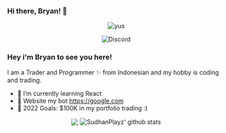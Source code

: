 ### Hi there, Bryan! 👋
<p align="center"> <img src="https://komarev.com/ghpvc/?username=SudhanPlayz" alt="yus" /> </p>
</a> </p>

<p align="center"> <img src="https://discord.c99.nl/widget/theme-3/784002712987369484.png" alt="Discord" /> </p>

### Hey i'm Bryan to see you here! &nbsp;

I am a Trader and Programmer ✨ from Indonesian and my hobby is coding and trading.
- 🌱 I’m currently learning React
- 🤖 Website my bot https://google.com
- 🥅 2022 Goals: $100K in my portfolio trading :)


<p align="center">
  <img align="center" src="https://github-readme-stats.vercel.app/api/top-langs/?username=Ontel03&show_icons=true&layout=compact&hide_border=true&theme=dark" />
  <img align="center" src="https://github-readme-stats.vercel.app/api?username=SudhanPlayz&show_icons=true&theme=radical&line_height=21" alt="SudhanPlayz' github stats"/>


<!---
kazazeo31/kazazeo31 is a ✨ special ✨ repository because its `README.md` (this file) appears on your GitHub profile.
You can click the Preview link to take a look at your changes.
--->

<!---
Itz-Daniel is a ✨ special ✨ repository because its `README.md` (this file) appears on your GitHub profile.
You can click the Preview link to take a look at your changes.
--->
